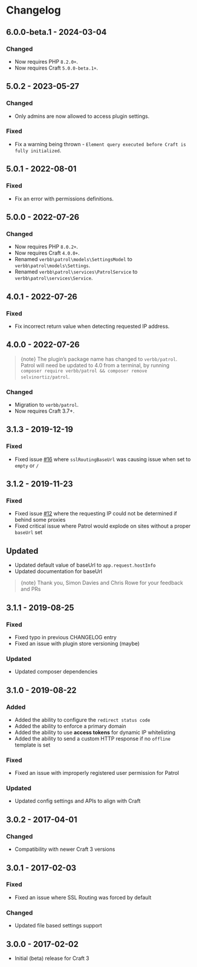 # Changelog

## 6.0.0-beta.1 - 2024-03-04

### Changed
- Now requires PHP `8.2.0+`.
- Now requires Craft `5.0.0-beta.1+`.

## 5.0.2 - 2023-05-27

### Changed
- Only admins are now allowed to access plugin settings.

### Fixed
- Fix a warning being thrown - `Element query executed before Craft is fully initialized`.

## 5.0.1 - 2022-08-01

### Fixed
- Fix an error with permissions definitions.

## 5.0.0 - 2022-07-26

### Changed
- Now requires PHP `8.0.2+`.
- Now requires Craft `4.0.0+`.
- Renamed `verbb\patrol\models\SettingsModel` to `verbb\patrol\models\Settings`.
- Renamed `verbb\patrol\services\PatrolService` to `verbb\patrol\services\Service`.

## 4.0.1 - 2022-07-26

### Fixed
- Fix incorrect return value when detecting requested IP address.

## 4.0.0 - 2022-07-26

> {note} The plugin’s package name has changed to `verbb/patrol`. Patrol will need be updated to 4.0 from a terminal, by running `composer require verbb/patrol && composer remove selvinortiz/patrol`.

### Changed
- Migration to `verbb/patrol`.
- Now requires Craft 3.7+.

## 3.1.3 - 2019-12-19

### Fixed
- Fixed issue [#16] where `sslRoutingBaseUrl` was causing issue when set to `empty` or `/`

[#16]: https://github.com/selvinortiz/craft-plugin-patrol/issues/16

## 3.1.2 - 2019-11-23

### Fixed
- Fixed issue [#12] where the requesting IP could not be determined if behind some proxies
- Fixed critical issue where Patrol would explode on sites without a proper `baseUrl` set

[#12]: https://github.com/selvinortiz/craft-plugin-patrol/issues/12

## Updated
- Updated default value of baseUrl to `app.request.hostInfo`
- Updated documentation for baseUrl

> {note} Thank you, Simon Davies and Chris Rowe for your feedback and PRs

## 3.1.1 - 2019-08-25

### Fixed
- Fixed typo in previous CHANGELOG entry
- Fixed an issue with plugin store versioning (maybe)

### Updated
- Updated composer dependencies

## 3.1.0 - 2019-08-22

### Added
- Added the ability to configure the `redirect status code`
- Added the ability to enforce a primary domain
- Added the ability to use **access tokens** for dynamic IP whitelisting
- Added the ability to send a custom HTTP response if no `offline` template is set

### Fixed
- Fixed an issue with improperly registered user permission for Patrol

### Updated
- Updated config settings and APIs to align with Craft

## 3.0.2 - 2017-04-01

### Changed
- Compatibility with newer Craft 3 versions

## 3.0.1 - 2017-02-03

### Fixed
- Fixed an issue where SSL Routing was forced by default

### Changed
- Updated file based settings support

## 3.0.0 - 2017-02-02
- Initial (beta) release for Craft 3
